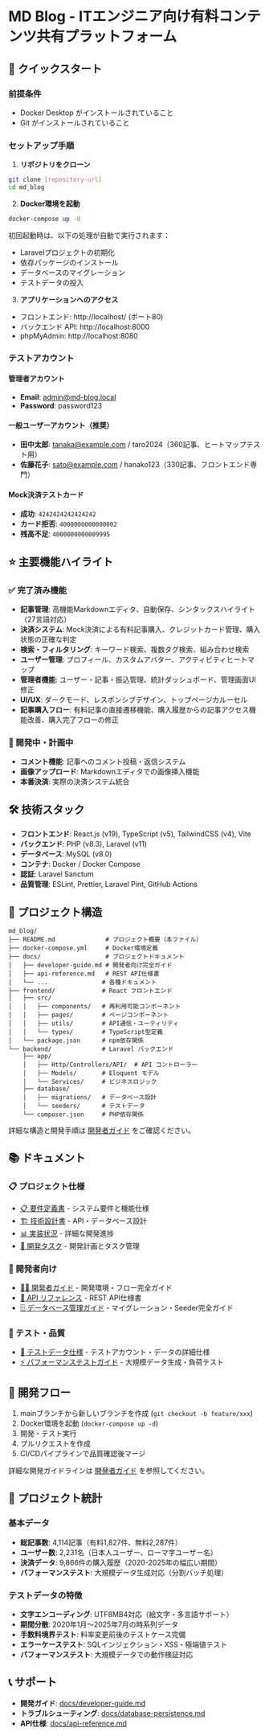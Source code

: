 # MD Blog - ITエンジニア向け有料コンテンツ共有プラットフォーム

## 🚀 クイックスタート

### 前提条件
- Docker Desktop がインストールされていること
- Git がインストールされていること

### セットアップ手順

1. **リポジトリをクローン**
```bash
git clone [repository-url]
cd md_blog
```

2. **Docker環境を起動**
```bash
docker-compose up -d
```

初回起動時は、以下の処理が自動で実行されます：
- Laravelプロジェクトの初期化
- 依存パッケージのインストール
- データベースのマイグレーション
- テストデータの投入

3. **アプリケーションへのアクセス**
- フロントエンド: http://localhost/ (ポート80)
- バックエンド API: http://localhost:8000
- phpMyAdmin: http://localhost:8080

### テストアカウント

#### 管理者アカウント
- **Email**: admin@md-blog.local
- **Password**: password123

#### 一般ユーザーアカウント（推奨）
- **田中太郎**: tanaka@example.com / taro2024（360記事、ヒートマップテスト用）
- **佐藤花子**: sato@example.com / hanako123（330記事、フロントエンド専門）

#### Mock決済テストカード
- **成功**: `4242424242424242`
- **カード拒否**: `4000000000000002`
- **残高不足**: `4000000000009995`

## ⭐ 主要機能ハイライト

### ✅ 完了済み機能
- **記事管理**: 高機能Markdownエディタ、自動保存、シンタックスハイライト（27言語対応）
- **決済システム**: Mock決済による有料記事購入、クレジットカード管理、購入状態の正確な判定
- **検索・フィルタリング**: キーワード検索、複数タグ検索、組み合わせ検索
- **ユーザー管理**: プロフィール、カスタムアバター、アクティビティヒートマップ
- **管理者機能**: ユーザー・記事・振込管理、統計ダッシュボード、管理画面UI修正
- **UI/UX**: ダークモード、レスポンシブデザイン、トップページカルーセル
- **記事購入フロー**: 有料記事の直接遷移機能、購入履歴からの記事アクセス機能改善、購入完了フローの修正

### 🚧 開発中・計画中
- **コメント機能**: 記事へのコメント投稿・返信システム
- **画像アップロード**: Markdownエディタでの画像挿入機能
- **本番決済**: 実際の決済システム統合

## 🛠️ 技術スタック

- **フロントエンド**: React.js (v19), TypeScript (v5), TailwindCSS (v4), Vite
- **バックエンド**: PHP (v8.3), Laravel (v11)
- **データベース**: MySQL (v8.0)
- **コンテナ**: Docker / Docker Compose
- **認証**: Laravel Sanctum
- **品質管理**: ESLint, Prettier, Laravel Pint, GitHub Actions

## 📁 プロジェクト構造

```
md_blog/
├── README.md              # プロジェクト概要（本ファイル）
├── docker-compose.yml     # Docker環境定義
├── docs/                  # プロジェクトドキュメント
│   ├── developer-guide.md # 開発者向け完全ガイド
│   ├── api-reference.md   # REST API仕様書
│   └── ...               # 各種ドキュメント
├── frontend/             # React フロントエンド
│   ├── src/
│   │   ├── components/   # 再利用可能コンポーネント
│   │   ├── pages/        # ページコンポーネント
│   │   ├── utils/        # API通信・ユーティリティ
│   │   └── types/        # TypeScript型定義
│   └── package.json      # npm依存関係
└── backend/              # Laravel バックエンド
    ├── app/
    │   ├── Http/Controllers/API/  # API コントローラー
    │   ├── Models/       # Eloquent モデル
    │   └── Services/     # ビジネスロジック
    ├── database/
    │   ├── migrations/   # データベース設計
    │   └── seeders/      # テストデータ
    └── composer.json     # PHP依存関係
```

詳細な構造と開発手順は [開発者ガイド](docs/developer-guide.md) をご確認ください。

## 📚 ドキュメント

### 📋 プロジェクト仕様
- [📋 要件定義書](docs/requirements.md) - システム要件と機能仕様
- [🏗️ 技術設計書](docs/design.md) - API・データベース設計
- [📊 実装状況](docs/implementation.md) - 詳細な開発進捗
- [📝 開発タスク](docs/tasks.md) - 開発計画とタスク管理

### 🔧 開発者向け
- [👩‍💻 開発者ガイド](docs/developer-guide.md) - 開発環境・フロー完全ガイド
- [🔌 API リファレンス](docs/api-reference.md) - REST API仕様書
- [🗄️ データベース管理ガイド](docs/database-persistence.md) - マイグレーション・Seeder完全ガイド

### 🧪 テスト・品質
- [🧪 テストデータ仕様](docs/test.md) - テストアカウント・データの詳細仕様
- [⚡ パフォーマンステストガイド](docs/performance-test.md) - 大規模データ生成・負荷テスト

## 🔄 開発フロー

1. mainブランチから新しいブランチを作成 (`git checkout -b feature/xxx`)
2. Docker環境を起動 (`docker-compose up -d`)
3. 開発・テスト実行
4. プルリクエストを作成
5. CI/CDパイプラインで品質確認後マージ

詳細な開発ガイドラインは [開発者ガイド](docs/developer-guide.md) を参照してください。

## 🎯 プロジェクト統計

### 基本データ
- **総記事数**: 4,114記事（有料1,827件、無料2,287件）
- **ユーザー数**: 2,231名（日本人ユーザー、ローマ字ユーザー名）
- **決済データ**: 9,866件の購入履歴（2020-2025年の幅広い期間）
- **パフォーマンステスト**: 大規模データ生成対応（分割バッチ処理）

### テストデータの特徴
- **文字エンコーディング**: UTF8MB4対応（絵文字・多言語サポート）
- **期間分散**: 2020年1月〜2025年7月の時系列データ
- **手数料境界テスト**: 料率変更前後のテストケース完備
- **エラーケーステスト**: SQLインジェクション・XSS・極端値テスト
- **パフォーマンステスト**: 大規模データでの動作検証対応

## 📞 サポート

- **開発ガイド**: [docs/developer-guide.md](docs/developer-guide.md)
- **トラブルシューティング**: [docs/database-persistence.md](docs/database-persistence.md)
- **API仕様**: [docs/api-reference.md](docs/api-reference.md)